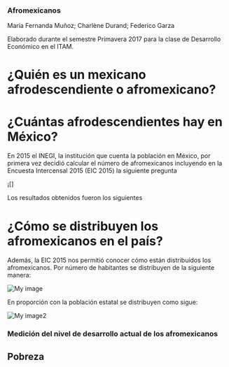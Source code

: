 ### Afromexicanos
María Fernanda Muñoz; Charlène Durand; Federico Garza

Elaborado durante el semestre Primavera 2017 para la clase de Desarrollo Económico en el ITAM.

# ¿Quién es un mexicano afrodescendiente o afromexicano?

# ¿Cuántas afrodescendientes hay en México?

En 2015 el INEGI, la institución que cuenta la población en México, por primera vez decidió calcular el número de afromexicanos incluyendo en la Encuesta Intercensal 2015 (EIC 2015) la siguiente pregunta

¡[]

Los resultados obtenidos fueron los siguientes



# ¿Cómo se distribuyen los afromexicanos en el país?

Además, la EIC 2015 nos permitió conocer cómo están distribuídos los afromexicanos. Por número de habitantes se distribuyen de la siguiente manera:

![My image](https://federicogarza.github.io/afromexicanos/images/mapa_abs.png)

En proporción con la población estatal se distribuyen como sigue:

![My image2](https://federicogarza.github.io/afromexicanos/images/mapa_porc.png)

### Medición del nivel de desarrollo actual de los afromexicanos

## Pobreza



